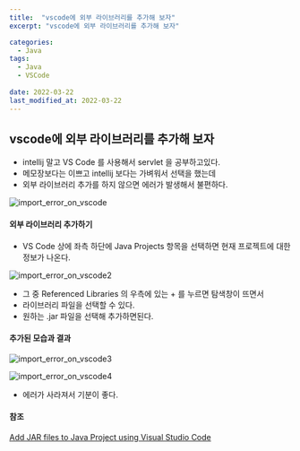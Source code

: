 ```yaml
---
title:  "vscode에 외부 라이브러리를 추가해 보자"
excerpt: "vscode에 외부 라이브러리를 추가해 보자"

categories:
  - Java
tags:
  - Java
  - VSCode
 
date: 2022-03-22
last_modified_at: 2022-03-22
---
```


## vscode에 외부 라이브러리를 추가해 보자

- intellij 말고 VS Code 를 사용해서 servlet 을 공부하고있다.
- 메모장보다는 이쁘고 intellij 보다는 가벼워서 선택을 했는데
- 외부 라이브러리 추가를 하지 않으면 에러가 발생해서 불편하다.



![import_error_on_vscode](https://user-images.githubusercontent.com/32839363/159291367-69cd140c-876a-409c-b785-5a244732fc31.png)



#### 외부 라이브러리 추가하기

- VS Code 상에 좌측 하단에 Java Projects 항목을 선택하면 현재 프로젝트에 대한 정보가 나온다.

![import_error_on_vscode2](https://user-images.githubusercontent.com/32839363/159292068-727dcbd4-38e8-4413-857a-81a31279184e.png)



- 그 중 Referenced Libraries 의 우측에 있는 + 를 누르면 탐색창이 뜨면서
- 라이브러리 파일을 선택할 수 있다.
- 원하는 .jar 파일을 선택해 추가하면된다.



#### 추가된 모습과 결과

![import_error_on_vscode3](https://user-images.githubusercontent.com/32839363/159292402-f717dac3-54d2-4e3d-8769-994b45e48319.png)

![import_error_on_vscode4](https://user-images.githubusercontent.com/32839363/159292411-331d32ac-52e4-4910-877a-c7eff18e25d5.png)

- 에러가 사라져서 기분이 좋다.



#### 참조 

[Add JAR files to Java Project using Visual Studio Code](https://youtu.be/3Qm54znQX2E) 

